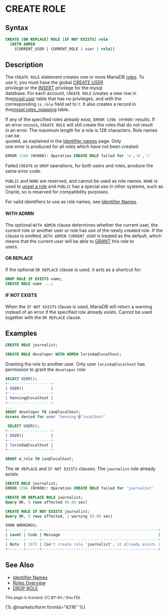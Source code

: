 # CREATE ROLE

## Syntax

```sql
CREATE [OR REPLACE] ROLE [IF NOT EXISTS] role 
  [WITH ADMIN 
    {CURRENT_USER | CURRENT_ROLE | user | role}]
```

## Description

The `CREATE ROLE` statement creates one or more MariaDB [roles](../../../security/user-account-management/roles/). To\
use it, you must have the global [CREATE USER](grant.md#create-user)\
privilege or the [INSERT](grant.md#table-privileges) privilege for the mysql\
database. For each account, `CREATE ROLE` creates a new row in the[mysql.user](../administrative-sql-statements/system-tables/the-mysql-database-tables/mysql-user-table.md) table that has no privileges, and with the\
corresponding `is_role` field set to `Y`. It also creates a record in the[mysql.roles\_mapping](../administrative-sql-statements/system-tables/the-mysql-database-tables/mysql-roles_mapping-table.md) table.

If any of the specified roles already exist, `ERROR 1396 (HY000)` results. If\
an error occurs, `CREATE ROLE` will still create the roles that do not result\
in an error. The maximum length for a role is 128 characters. Role names can be\
quoted, as explained in the [Identifier names](../../sql-structure/sql-language-structure/identifier-names.md) page. Only\
one error is produced for all roles which have not been created:

```sql
ERROR 1396 (HY000): Operation CREATE ROLE failed for 'a','b','c'
```

Failed `CREATE` or `DROP` operations, for both users and roles, produce the\
same error code.

`PUBLIC` and `NONE` are reserved, and cannot be used as role names. `NONE` is used to [unset a role](set-role.md) and `PUBLIC` has a special use in other systems, such as Oracle, so is reserved for compatibility purposes.

For valid identifiers to use as role names, see [Identifier Names](../../sql-structure/sql-language-structure/identifier-names.md).

#### WITH ADMIN

The optional `WITH ADMIN` clause determines whether the current user, the\
current role or another user or role has use of the newly created role. If the\
clause is omitted, `WITH ADMIN CURRENT_USER` is treated as the default, which\
means that the current user will be able to [GRANT](grant.md#roles) this role to\
users.

#### OR REPLACE

If the optional `OR REPLACE` clause is used, it acts as a shortcut for:

```sql
DROP ROLE IF EXISTS name;
CREATE ROLE name ...;
```

#### IF NOT EXISTS

When the `IF NOT EXISTS` clause is used, MariaDB will return a warning instead of an error if the specified role already exists. Cannot be used together with the `OR REPLACE` clause.

## Examples

```sql
CREATE ROLE journalist;

CREATE ROLE developer WITH ADMIN lorinda@localhost;
```

Granting the role to another user. Only user `lorinda@localhost` has permission to grant the `developer` role:

```sql
SELECT USER();
+-------------------+
| USER()            |
+-------------------+
| henning@localhost |
+-------------------+
...
GRANT developer TO ian@localhost;
Access denied for user 'henning'@'localhost'

 SELECT USER();
+-------------------+
| USER()            |
+-------------------+
| lorinda@localhost |
+-------------------+

GRANT m_role TO ian@localhost;
```

The `OR REPLACE` and `IF NOT EXISTS` clauses. The `journalist` role already exists:

```sql
CREATE ROLE journalist;
ERROR 1396 (HY000): Operation CREATE ROLE failed for 'journalist'

CREATE OR REPLACE ROLE journalist;
Query OK, 0 rows affected (0.00 sec)

CREATE ROLE IF NOT EXISTS journalist;
Query OK, 0 rows affected, 1 warning (0.00 sec)
```

```sql
SHOW WARNINGS;
+-------+------+---------------------------------------------------+
| Level | Code | Message                                           |
+-------+------+---------------------------------------------------+
| Note  | 1975 | Can't create role 'journalist'; it already exists |
+-------+------+---------------------------------------------------+
```

## See Also

* [Identifier Names](../../sql-structure/sql-language-structure/identifier-names.md)
* [Roles Overview](../../../security/user-account-management/roles/roles_overview.md)
* [DROP ROLE](drop-role.md)

<sub>_This page is licensed: CC BY-SA / Gnu FDL_</sub>

{% @marketo/form formId="4316" %}
